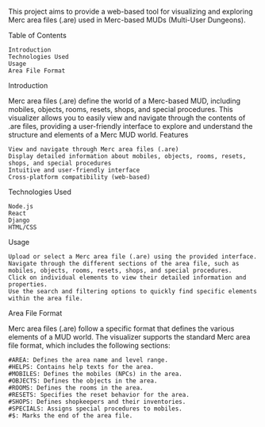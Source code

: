This project aims to provide a web-based tool for visualizing and exploring Merc area files (.are) used in Merc-based MUDs (Multi-User Dungeons).

Table of Contents

    Introduction
    Technologies Used
    Usage
    Area File Format

Introduction

Merc area files (.are) define the world of a Merc-based MUD, including mobiles, objects, rooms, resets, shops, and special procedures. This visualizer allows you to easily view and navigate through the contents of .are files, providing a user-friendly interface to explore and understand the structure and elements of a Merc MUD world.
Features

    View and navigate through Merc area files (.are)
    Display detailed information about mobiles, objects, rooms, resets, shops, and special procedures
    Intuitive and user-friendly interface
    Cross-platform compatibility (web-based)
Technologies Used

    Node.js
    React
    Django
    HTML/CSS
Usage

    Upload or select a Merc area file (.are) using the provided interface.
    Navigate through the different sections of the area file, such as mobiles, objects, rooms, resets, shops, and special procedures.
    Click on individual elements to view their detailed information and properties.
    Use the search and filtering options to quickly find specific elements within the area file.
Area File Format

Merc area files (.are) follow a specific format that defines the various elements of a MUD world. The visualizer supports the standard Merc area file format, which includes the following sections:

    #AREA: Defines the area name and level range.
    #HELPS: Contains help texts for the area.
    #MOBILES: Defines the mobiles (NPCs) in the area.
    #OBJECTS: Defines the objects in the area.
    #ROOMS: Defines the rooms in the area.
    #RESETS: Specifies the reset behavior for the area.
    #SHOPS: Defines shopkeepers and their inventories.
    #SPECIALS: Assigns special procedures to mobiles.
    #$: Marks the end of the area file.
